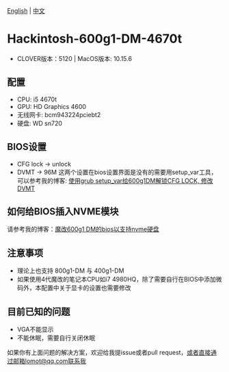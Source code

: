 [中文]:https://github.com/LomotHo/Hackintosh-600g1-DM-4670t/blob/master/README.md
[English]:https://github.com/LomotHo/Hackintosh-600g1-DM-4670t/blob/master/README-en.md

[English] | [中文]

# Hackintosh-600g1-DM-4670t

 - CLOVER版本：5120 | MacOS版本: 10.15.6

## 配置

 - CPU: i5 4670t
 - GPU: HD Graphics 4600
 - 无线网卡: bcm943224pciebt2
 - 硬盘: WD sn720

## BIOS设置

 - CFG lock -> unlock
 - DVMT -> 96M
这两个设置在bios设置界面是没有的需要用setup_var工具，
可以参考我的博客: [使用grub setup_var给600g1DM解锁CFG LOCK, 修改DVMT](https://zhuanlan.zhihu.com/p/302927328)

## 如何给BIOS插入NVME模块

请参考我的博客：[魔改600g1 DM的bios以支持nvme硬盘](https://zhuanlan.zhihu.com/p/163219746)

## 注意事项
 - 理论上也支持 800g1-DM 与 400g1-DM
 - 如果使用4代魔改的笔记本CPU如i7 4980HQ，除了需要自行在BIOS中添加微码外，本配置中关于显卡的设置也需要修改

## 目前已知的问题

 - VGA不能显示
 - 不能休眠，需要自行关闭休眠

如果你有上面问题的解决方案，欢迎给我提issue或者pull request，或者直接通过邮箱lomot@qq.com联系我
